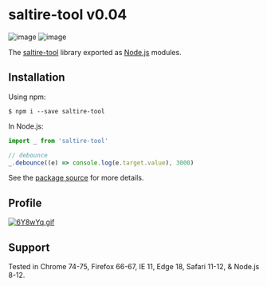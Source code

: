 # saltire-tool v0.04
![image](https://img.shields.io/bundlephobia/min/saltire-tool)
![image](https://img.shields.io/npm/l/saltire-tool)

The [saltire-tool](http://172.81.212.62/) library exported as [Node.js](https://nodejs.org/) modules.

## Installation

Using npm:
```shell
$ npm i --save saltire-tool
```

In Node.js:
```js
import _ from 'saltire-tool'

// debounce
_.debounce((e) => console.log(e.target.value), 3000)
```

See the [package source](https://github.com/saltires/saltire-util) for more details.

## Profile
[![6Y8wYq.gif](https://s3.ax1x.com/2021/03/10/6Y8wYq.gif)](https://imgtu.com/i/6Y8wYq)


## Support

Tested in Chrome 74-75, Firefox 66-67, IE 11, Edge 18, Safari 11-12, & Node.js 8-12.<br>